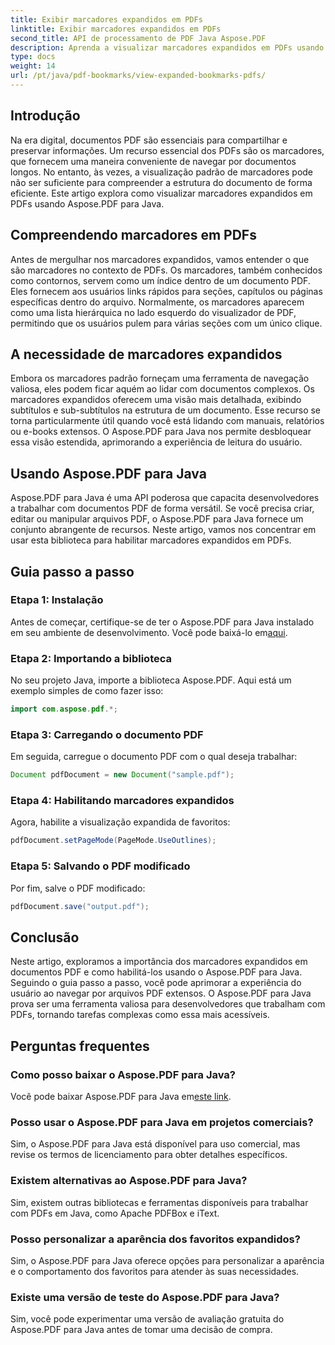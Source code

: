 ```yaml
---
title: Exibir marcadores expandidos em PDFs
linktitle: Exibir marcadores expandidos em PDFs
second_title: API de processamento de PDF Java Aspose.PDF
description: Aprenda a visualizar marcadores expandidos em PDFs usando Aspose.PDF para Java. Melhore a navegação do documento com orientação passo a passo.
type: docs
weight: 14
url: /pt/java/pdf-bookmarks/view-expanded-bookmarks-pdfs/
---
```


## Introdução

Na era digital, documentos PDF são essenciais para compartilhar e preservar informações. Um recurso essencial dos PDFs são os marcadores, que fornecem uma maneira conveniente de navegar por documentos longos. No entanto, às vezes, a visualização padrão de marcadores pode não ser suficiente para compreender a estrutura do documento de forma eficiente. Este artigo explora como visualizar marcadores expandidos em PDFs usando Aspose.PDF para Java.

## Compreendendo marcadores em PDFs

Antes de mergulhar nos marcadores expandidos, vamos entender o que são marcadores no contexto de PDFs. Os marcadores, também conhecidos como contornos, servem como um índice dentro de um documento PDF. Eles fornecem aos usuários links rápidos para seções, capítulos ou páginas específicas dentro do arquivo. Normalmente, os marcadores aparecem como uma lista hierárquica no lado esquerdo do visualizador de PDF, permitindo que os usuários pulem para várias seções com um único clique.

## A necessidade de marcadores expandidos

Embora os marcadores padrão forneçam uma ferramenta de navegação valiosa, eles podem ficar aquém ao lidar com documentos complexos. Os marcadores expandidos oferecem uma visão mais detalhada, exibindo subtítulos e sub-subtítulos na estrutura de um documento. Esse recurso se torna particularmente útil quando você está lidando com manuais, relatórios ou e-books extensos. O Aspose.PDF para Java nos permite desbloquear essa visão estendida, aprimorando a experiência de leitura do usuário.

## Usando Aspose.PDF para Java

Aspose.PDF para Java é uma API poderosa que capacita desenvolvedores a trabalhar com documentos PDF de forma versátil. Se você precisa criar, editar ou manipular arquivos PDF, o Aspose.PDF para Java fornece um conjunto abrangente de recursos. Neste artigo, vamos nos concentrar em usar esta biblioteca para habilitar marcadores expandidos em PDFs.

## Guia passo a passo

### Etapa 1: Instalação
 Antes de começar, certifique-se de ter o Aspose.PDF para Java instalado em seu ambiente de desenvolvimento. Você pode baixá-lo em[aqui](https://releases.aspose.com/pdf/java/).

### Etapa 2: Importando a biblioteca
No seu projeto Java, importe a biblioteca Aspose.PDF. Aqui está um exemplo simples de como fazer isso:

```java
import com.aspose.pdf.*;
```

### Etapa 3: Carregando o documento PDF
Em seguida, carregue o documento PDF com o qual deseja trabalhar:

```java
Document pdfDocument = new Document("sample.pdf");
```

### Etapa 4: Habilitando marcadores expandidos
Agora, habilite a visualização expandida de favoritos:

```java
pdfDocument.setPageMode(PageMode.UseOutlines);
```

### Etapa 5: Salvando o PDF modificado
Por fim, salve o PDF modificado:

```java
pdfDocument.save("output.pdf");
```

## Conclusão

Neste artigo, exploramos a importância dos marcadores expandidos em documentos PDF e como habilitá-los usando o Aspose.PDF para Java. Seguindo o guia passo a passo, você pode aprimorar a experiência do usuário ao navegar por arquivos PDF extensos. O Aspose.PDF para Java prova ser uma ferramenta valiosa para desenvolvedores que trabalham com PDFs, tornando tarefas complexas como essa mais acessíveis.

## Perguntas frequentes

### Como posso baixar o Aspose.PDF para Java?

 Você pode baixar Aspose.PDF para Java em[este link](https://releases.aspose.com/pdf/java/).

### Posso usar o Aspose.PDF para Java em projetos comerciais?

Sim, o Aspose.PDF para Java está disponível para uso comercial, mas revise os termos de licenciamento para obter detalhes específicos.

### Existem alternativas ao Aspose.PDF para Java?

Sim, existem outras bibliotecas e ferramentas disponíveis para trabalhar com PDFs em Java, como Apache PDFBox e iText.

### Posso personalizar a aparência dos favoritos expandidos?

Sim, o Aspose.PDF para Java oferece opções para personalizar a aparência e o comportamento dos favoritos para atender às suas necessidades.

### Existe uma versão de teste do Aspose.PDF para Java?

Sim, você pode experimentar uma versão de avaliação gratuita do Aspose.PDF para Java antes de tomar uma decisão de compra.